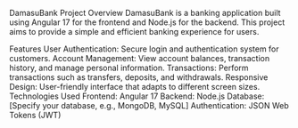 DamasuBank Project
Overview
DamasuBank is a banking application built using Angular 17 for the frontend and Node.js for the backend. This project aims to provide a simple and efficient banking experience for users.

Features
User Authentication: Secure login and authentication system for customers.
Account Management: View account balances, transaction history, and manage personal information.
Transactions: Perform transactions such as transfers, deposits, and withdrawals.
Responsive Design: User-friendly interface that adapts to different screen sizes.
Technologies Used
Frontend: Angular 17
Backend: Node.js
Database: [Specify your database, e.g., MongoDB, MySQL]
Authentication: JSON Web Tokens (JWT)


